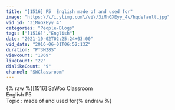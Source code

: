 ```yaml
---
title: "[1516] P5  English made of and used for"
image: "https:\/\/i.ytimg.com\/vi\/3iMnGXEyy_4\/hqdefault.jpg"
vid_id: "3iMnGXEyy_4"
categories: "People-Blogs"
tags: ["[1516]","English"]
date: "2021-10-02T02:25:24+03:00"
vid_date: "2016-06-01T06:52:13Z"
duration: "PT3M28S"
viewcount: "1869"
likeCount: "22"
dislikeCount: "9"
channel: "SWClassroom"
---
```

{% raw %}[1516] SaWoo Classroom<br />English P5<br />Topic : made of and used for{% endraw %}
